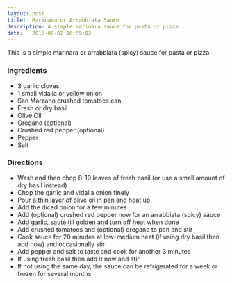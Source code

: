 ```yaml
---
layout: post
title:  Marinara or Arrabbiata Sauce
description: A simple marinara sauce for pasta or pizza.
date:   2015-08-02 16:59:02
---
```


This is a simple marinara or arrabbiata (spicy) sauce for pasta or pizza.

### Ingredients

- 3 garlic cloves
- 1 small vidalia or yellow onion
- San Marzano crushed tomatoes can
- Fresh or dry basil
- Olive Oil
- Oregano (optional)
- Crushed red pepper (optional)
- Pepper
- Salt

### Directions

- Wash and then chop 8-10 leaves of fresh basil (or use a small amount of dry basil instead)
- Chop the garlic and vidalia onion finely
- Pour a thin layer of olive oil in pan and heat up
- Add the diced onion for a few minutes
- Add (optional) crushed red pepper now for an arrabbiata (spicy) sauce
- Add garlic, saut&eacute; till golden and turn off heat when done
- Add crushed tomatoes and (optional) oregano to pan and stir
- Cook sauce for 20 minutes at low-medium heat (if using dry basil then add now) and occasionally stir
- Add pepper and salt to taste and cook for another 3 minutes
- If using fresh basil then add it now and stir
- If not using the same day, the sauce can be refrigerated for a week or frozen for several months
